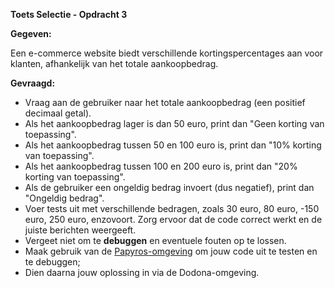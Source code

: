 **Toets Selectie - Opdracht 3**

**Gegeven:**

Een e-commerce website biedt verschillende kortingspercentages aan voor klanten, afhankelijk van het totale aankoopbedrag.

**Gevraagd:**

* Vraag aan de gebruiker naar het totale aankoopbedrag (een positief decimaal getal).
* Als het aankoopbedrag lager is dan 50 euro, print dan "Geen korting van toepassing".
* Als het aankoopbedrag tussen 50 en 100 euro is, print dan "10% korting van toepassing".
* Als het aankoopbedrag tussen 100 en 200 euro is, print dan "20% korting van toepassing".
* Als de gebruiker een ongeldig bedrag invoert (dus negatief), print dan "Ongeldig bedrag".
* Voer tests uit met verschillende bedragen, zoals 30 euro, 80 euro, -150 euro, 250 euro, enzovoort. Zorg ervoor dat de code correct werkt en de juiste berichten weergeeft. 
* Vergeet niet om te **debuggen** en eventuele fouten op te lossen.
* Maak gebruik van de [Papyros-omgeving](https://papyros.dodona.be/?locale=nl&language=JavaScript) om jouw code uit te testen en te debuggen;
* Dien daarna jouw oplossing in via de Dodona-omgeving.
